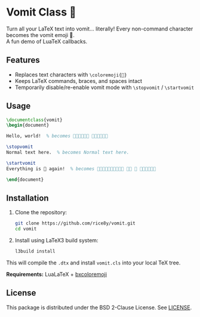 # Vomit Class 🤮

Turn all your LaTeX text into vomit… literally! Every non-command character becomes the vomit emoji 🤮.  
A fun demo of LuaTeX callbacks.

## Features

- Replaces text characters with `\coloremoji{🤮}`
- Keeps LaTeX commands, braces, and spaces intact
- Temporarily disable/re-enable vomit mode with `\stopvomit` / `\startvomit`

## Usage

```tex
\documentclass{vomit}
\begin{document}

Hello, world!  % becomes 🤮🤮🤮🤮🤮🤮 🤮🤮🤮🤮🤮🤮

\stopvomit
Normal text here.  % becomes Normal text here.

\startvomit
Everything is 🤮 again!  % becomes 🤮🤮🤮🤮🤮🤮🤮🤮🤮🤮 🤮🤮 🤮 🤮🤮🤮🤮🤮🤮

\end{document}
```

## Installation

1. Clone the repository:
    ```bash
    git clone https://github.com/rice8y/vomit.git
    cd vomit
    ```

2. Install using LaTeX3 build system:

    ```bash
    l3build install
    ```

This will compile the `.dtx` and install `vomit.cls` into your local TeX tree.

**Requirements:** LuaLaTeX + [bxcoloremoji](https://ctan.org/pkg/bxcoloremoji)

## License

This package is distributed under the BSD 2-Clause License. See [LICENSE](LICENSE).